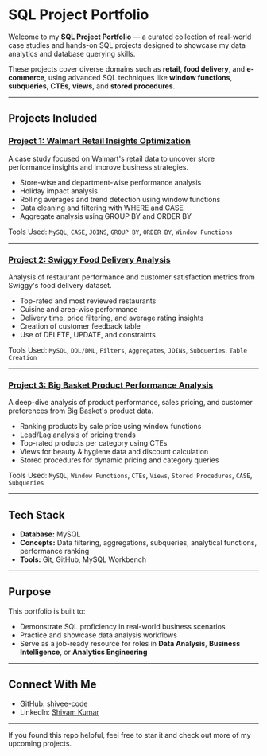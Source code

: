 # SQL Project Portfolio

Welcome to my **SQL Project Portfolio** — a curated collection of real-world case studies and hands-on SQL projects designed to showcase my data analytics and database querying skills.

These projects cover diverse domains such as **retail, food delivery**, and **e-commerce**, using advanced SQL techniques like **window functions**, **subqueries**, **CTEs**, **views**, and **stored procedures**.

---

## Projects Included

### [Project 1: Walmart Retail Insights Optimization](./Project-1_walmart-retail-insights-optimization)
 A case study focused on Walmart's retail data to uncover store performance insights and improve business strategies.

- Store-wise and department-wise performance analysis  
- Holiday impact analysis  
- Rolling averages and trend detection using window functions  
- Data cleaning and filtering with WHERE and CASE  
- Aggregate analysis using GROUP BY and ORDER BY  

 Tools Used: `MySQL`, `CASE`, `JOINS`, `GROUP BY`, `ORDER BY`, `Window Functions`

---

### [Project 2: Swiggy Food Delivery Analysis](./Project-2_swiggy_food_delivery_analysis)
 Analysis of restaurant performance and customer satisfaction metrics from Swiggy's food delivery dataset.

- Top-rated and most reviewed restaurants  
- Cuisine and area-wise performance  
- Delivery time, price filtering, and average rating insights  
- Creation of customer feedback table  
- Use of DELETE, UPDATE, and constraints  

 Tools Used: `MySQL`, `DDL/DML`, `Filters`, `Aggregates`, `JOINs`, `Subqueries`, `Table Creation`

---

### [Project 3: Big Basket Product Performance Analysis](./Project-3_product_performance_analysis_BigBasket)
 A deep-dive analysis of product performance, sales pricing, and customer preferences from Big Basket's product data.

- Ranking products by sale price using window functions  
- Lead/Lag analysis of pricing trends  
- Top-rated products per category using CTEs  
- Views for beauty & hygiene data and discount calculation  
- Stored procedures for dynamic pricing and category queries  

 Tools Used: `MySQL`, `Window Functions`, `CTEs`, `Views`, `Stored Procedures`, `CASE`, `Subqueries`

---

## Tech Stack
- **Database:** MySQL
- **Concepts:** Data filtering, aggregations, subqueries, analytical functions, performance ranking
- **Tools:** Git, GitHub, MySQL Workbench

---

## Purpose
This portfolio is built to:
- Demonstrate SQL proficiency in real-world business scenarios  
- Practice and showcase data analysis workflows  
- Serve as a job-ready resource for roles in **Data Analysis**, **Business Intelligence**, or **Analytics Engineering**

---

## Connect With Me
- GitHub: [shivee-code](https://github.com/shivee-code)
- LinkedIn: [Shivam Kumar](linkedin.com/in/shivam-kumar-2a0371246)

---

If you found this repo helpful, feel free to star it and check out more of my upcoming projects.
